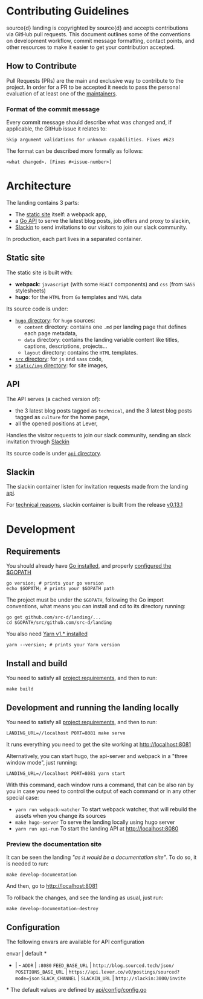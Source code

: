 # Contributing Guidelines

source{d} landing is copyrighted by source{d} and accepts
contributions via GitHub pull requests. This document outlines some of the
conventions on development workflow, commit message formatting, contact points,
and other resources to make it easier to get your contribution accepted.


## How to Contribute

Pull Requests (PRs) are the main and exclusive way to contribute to the project.
In order for a PR to be accepted it needs to pass the personal evaluation of at least one of the [maintainers](MAINTAINERS).


### Format of the commit message

Every commit message should describe what was changed and, if applicable, the GitHub issue it relates to:

```
Skip argument validations for unknown capabilities. Fixes #623
```

The format can be described more formally as follows:

```
<what changed>. [Fixes #<issue-number>]
```


# Architecture

The landing contains 3 parts:

- The [static site](#static-site) itself: a webpack app,
- a [Go API](#api) to serve the latest blog posts, job offers and proxy to slackin,
- [Slackin](#slackin) to send invitations to our visitors to join our slack community.

In production, each part lives in a separated container.


## Static site

The static site is built with:
- **webpack**: `javascript` (with some `REACT` components) and `css` (from `SASS` stylesheets)
- **hugo**: for the `HTML` from `Go` templates and `YAML` data

Its source code is under:
- [`hugo` directory](hugo): for `hugo` sources:
  - `content` directory: contains one `.md` per landing page that defines each page metadata,
  - `data` directory: contains the landing variable content like titles, captions, descriptions, projects...
  - `layout` directory: contains the `HTML` templates.
- [`src` directory](src): for `js` and `sass` code,
- [`static/img` directory](static/img): for site images,


## API

The API serves (a cached version of):
- the 3 latest blog posts tagged as `technical`, and the 3 latest blog posts tagged as `culture` for the home page,
- all the opened positions at Lever,

Handles the visitor requests to join our slack community, sending an slack invitation through [Slackin](#slackin)

Its source code is under [`api` directory](api).


## Slackin

The slackin container listen for invitation requests made from the landing [api](#api).

For [technical reasons](https://github.com/src-d/landing/issues/62#issuecomment-327194704), slackin container is built from the release [v0.13.1](https://github.com/rauchg/slackin/tree/0.13.1)


# Development


## Requirements

You should already have [Go installed](https://golang.org/doc/install#install), and properly [configured the $GOPATH](https://github.com/golang/go/wiki/SettingGOPATH)
```shell
go version; # prints your go version
echo $GOPATH; # prints your $GOPATH path
```

The project must be under the `$GOPATH`, following the Go import conventions, what means you can install and cd to its directory running:
```shell
go get github.com/src-d/landing/...
cd $GOPATH/src/github.com/src-d/landing
```

You also need [Yarn v1.* installed](https://yarnpkg.com/en/docs/install)

```shell
yarn --version; # prints your Yarn version
```

## Install and build

You need to satisfy all [project requirements](#requirements), and then to run:

```shell
make build
```


## Development and running the landing locally

You need to satisfy all [project requirements](#requirements), and then to run:

```shell
LANDING_URL=//localhost PORT=8081 make serve
```
It runs everything you need to get the site working at [http://localhost:8081](http://localhost:8081)

Alternatively, you can start hugo, the api-server and webpack in a "three window mode", just running:
```shell
LANDING_URL=//localhost PORT=8081 yarn start
```
With this command, each window runs a command, that can be also ran by you in case you need to control the output of each command or in any other special case:
* `yarn run webpack-watcher` To start webpack watcher, that will rebuild the assets when you change its sources
* `make hugo-server` To serve the landing locally using hugo server
* `yarn run api-run` To start the landing API at [http://localhost:8080](http://localhost:8080)

### Preview the documentation site

It can be seen the landing _"as it would be a documentation site"_. To do so, it is needed to run:
```shell
make develop-documentation
```
And then, go to [http://localhost:8081](http://localhost:8081)

To rollback the changes, and see the landing as usual, just run:
```shell
make develop-documentation-destroy
```


## Configuration

The following envars are available for API configuration

envar | default *
- | -
`ADDR` | `:8080`
`FEED_BASE_URL` | `http://blog.sourced.tech/json/`
`POSITIONS_BASE_URL` | `https://api.lever.co/v0/postings/sourced?mode=json`
`SLACK_CHANNEL` |
`SLACKIN_URL` | `http://slackin:3000/invite`

&ast; The default values are defined by [api/config/config.go](https://github.com/src-d/landing/blob/master/api/config/config.go)
